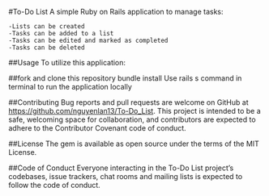 #To-Do List
A simple Ruby on Rails application to manage tasks:

    -Lists can be created
    -Tasks can be added to a list
    -Tasks can be edited and marked as completed
    -Tasks can be deleted

##Usage
To utilize this application:

##fork and clone this repository
bundle install
Use rails s command in terminal to run the application locally

##Contributing
Bug reports and pull requests are welcome on GitHub at https://github.com/nguyenlan13/To-Do_List. This project is intended to be a safe, welcoming space for collaboration, and contributors are expected to adhere to the Contributor Covenant code of conduct.

##License
The gem is available as open source under the terms of the MIT License.

##Code of Conduct
Everyone interacting in the To-Do List project’s codebases, issue trackers, chat rooms and mailing lists is expected to follow the code of conduct.
